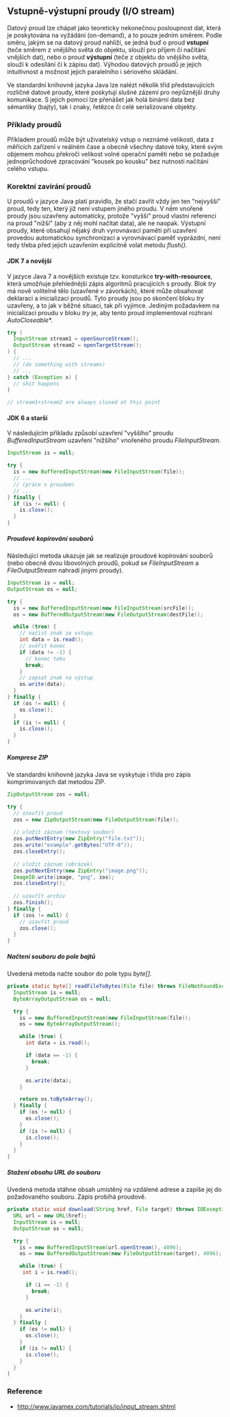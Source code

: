 ## Vstupně-výstupní proudy (I/O stream)

Datový proud lze chápat jako teoreticky nekonečnou posloupnost dat, která je poskytována na vyžádání (on-demand), a to pouze jedním směrem. Podle směru, jakým se na datový proud nahlíží, se jedná buď o proud **vstupní** (teče směrem z vnějšího světa do objektu, slouží pro příjem či načítání vnějších dat), nebo o proud **výstupní** (teče z objektu do vnějšího světa, slouží k odesílání či k zápisu dat). Výhodou datových proudů je jejich intuitivnost a možnost jejich paralelního i sériového skládání.

Ve standardní knihovně jazyka Java lze nalézt několik tříd představujících rozličné datové proudy, které poskytují slušné zázemí pro nejrůznější druhy komunikace. S jejich pomocí lze přenášet jak holá binární data bez sémantiky (bajty), tak i znaky, řetězce či celé  serializované objekty.

### Příklady proudů

Příkladem proudů může být uživatelský vstup o neznámé velikosti, data z měřících zařízení v reálném čase a obecně všechny datové toky, které svým objemem mohou překroči velikost volné operační paměti nebo se požaduje jednoprůchodové zpracování "kousek po kousku" bez nutnosti načítání celého vstupu.

### Korektní zavírání proudů

U proudů v jazyce Java platí pravidlo, že stačí zavřít vždy jen ten "nejvyšší" proud, tedy ten, který již není vstupem jiného proudu. V něm vnořené proudy jsou uzavřeny automaticky, protože "vyšší" proud vlastní referenci na proud "nižší" (aby z něj mohl načítat data), ale ne naopak. Výstupní proudy, které obsahují nějaký druh vyrovnávací paměti při uzavření provedou automatickou synchronizaci a vyrovnávací paměť vyprázdní, není tedy třeba před jejich uzavřením explicitně volat metodu *flush()*.

#### JDK 7 a novější

V jazyce Java 7 a novějších existuje tzv. konsturkce **try-with-resources**, která umožňuje přehlednější zápis algoritmů pracujících s proudy. Blok *try* má nově volitelné tělo (uzavřené v závorkách), které může obsahovat deklaraci a inicializaci proudů. Tyto proudy jsou po skončení bloku *try* uzavřeny, a to jak v běžné situaci, tak při vyjímce. Jediným požadavkem na inicializaci proudu v bloku *try* je, aby tento proud implementoval rozhraní *AutoCloseable**.

```java
try (
  InputStream stream1 = openSourceStream();
  OutputStream stream2 = openTargetStream();
) {
  // ...
  // (do something with streams)
  // ...
} catch (Exception x) {
  // shit happens
}

// stream1+stream2 are always closed at this point
```

#### JDK 6 a starší

V následujícím příkladu způsobí uzavření "vyššího" proudu *BufferedInputStream* uzavření "nižšího" vnořeného proudu *FileInputStream*.

```java
InputStream is = null;

try {
  is = new BufferedInputStream(new FileInputStream(file));
  // ...
  // (práce s proudem)
  // ...
} finally {
  if (is != null) {
    is.close();
  }
}
```

##### Proudové kopírování souborů

Následující metoda ukazuje jak se realizuje proudové kopírování souborů (nebo obecně dvou libovolných proudů, pokud se *FileInputStream* a *FileOutputStream* nahradí jinými proudy).

```java
InputStream is = null;
OutputStream os = null;

try {
  is = new BufferedInputStream(new FileInputStream(srcFile));
  os = new BufferedOutputStream(new FileOutputStream(destFile));

  while (true) {
    // načíst znak ze vstupu
    int data = is.read();
    // ověřit konec
    if (data != -1) {
      // konec toku
      break;
    }
    // zapsat znak na výstup
    os.write(data);
  }
} finally {
  if (os != null) {
    os.close();
  }
  if (is != null) {
    is.close();
  }
}
```

##### Komprese ZIP

Ve standardní knihovně jazyka Java se vyskytuje i třída pro zápis komprimovaných dat metodou ZIP.

```java
ZipOutputStream zos = null;

try {
  // otevřít proud
  zos = new ZipOutputStream(new FileOutputStream(file));
  
  // vložit záznam (textový soubor)
  zos.putNextEntry(new ZipEntry("file.txt"));
  zos.write("example".getBytes("UTF-8"));
  zos.closeEntry();
  
  // vložit záznam (obrázek)
  zos.putNextEntry(new ZipEntry("image.png"));
  ImageIO.write(image, "png", zos);
  zos.closeEntry();
  
  // uzavřít archiv
  zos.finish();
} finally {
  if (zos != null) {
    // uzavřít proud
    zos.close();
  }
}
```

##### Načtení souboru do pole bajtů

Uvedená metoda načte soubor do pole typu *byte[]*.

```java
private static byte[] readFileToBytes(File file) throws FileNotFoundException, IOException {
  InputStream is = null;
  ByteArrayOutputStream os = null;

  try {
    is = new BufferedInputStream(new FileInputStream(file));
    os = new ByteArrayOutputStream();

    while (true) {
      int data = is.read();

      if (data == -1) {
        break;
      }

      os.write(data);
    }

    return os.toByteArray();
  } finally {
    if (os != null) {
      os.close();
    }
    if (is != null) {
      is.close();
    }
  }
}
```

##### Stažení obsahu URL do souboru

Uvedená metoda stáhne obsah umístěný na vzdálené adrese a zapíše jej do požadovaného souboru. Zápis probíhá proudově.

```java
private static void download(String href, File target) throws IOException {
  URL url = new URL(href);
  InputStream is = null;
  OutputStream os = null;

  try {
    is = new BufferedInputStream(url.openStream(), 4096);
    os = new BufferedOutputStream(new FileOutputStream(target), 4096);

    while (true) {
     int i = is.read();

      if (i == -1) {
        break;
      }

      os.write(i);
    }
  } finally {
    if (os != null) {
      os.close();
    }
    if (is != null) {
      is.close();
    }
  }
}
```

### Reference

- http://www.javamex.com/tutorials/io/input_stream.shtml